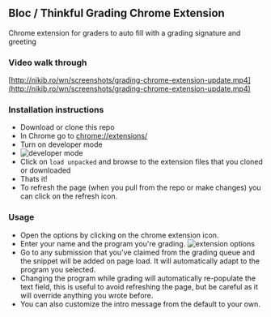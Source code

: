 ## Bloc / Thinkful Grading Chrome Extension

Chrome extension for graders to auto fill with a grading signature and greeting

### Video walk through

[http://nikib.ro/wn/screenshots/grading-chrome-extension-update.mp4](http://nikib.ro/wn/screenshots/grading-chrome-extension-update.mp4)

### Installation instructions

- Download or clone this repo
- In Chrome go to [chrome://extensions/](chrome://extensions/)
- Turn on developer mode
- ![developer mode](http://nikib.ro/wn/screenshots/Extensions_2018-04-09_08-05-18.jpg)
- Click on `load unpacked` and browse to the extension files that you cloned or downloaded
- Thats it!
- To refresh the page (when you pull from the repo or make changes) you can click on the refresh 
icon.

### Usage

- Open the options by clicking on the chrome extension icon.
- Enter your name and the program you're grading.
![extension options](https://t.gyazo.com/teams/leovegas/7753d89a481ac07be48a342f8d060219.png)
- Go to any submission that you've claimed from the grading queue and the snippet will be added
 on page load. It will automatically adapt to the program you selected.
- Changing the program while grading will automatically re-populate the text field, this is 
useful to avoid refreshing the page, but be careful as it will override anything you wrote before.
- You can also customize the intro message from the default to your own.

